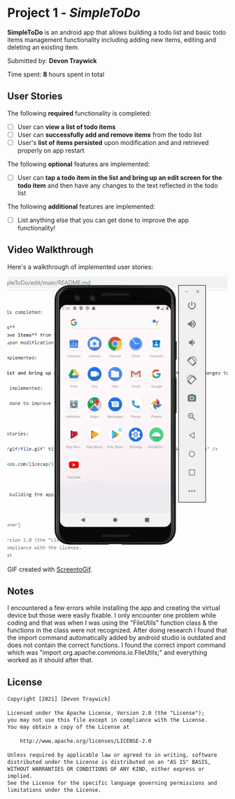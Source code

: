 # Project 1 - *SimpleToDo*

**SimpleToDo** is an android app that allows building a todo list and basic todo items management functionality including adding new items, editing and deleting an existing item.

Submitted by: **Devon Traywick**

Time spent: **8** hours spent in total

## User Stories

The following **required** functionality is completed:

* [ ] User can **view a list of todo items**
* [ ] User can **successfully add and remove items** from the todo list
* [ ] User's **list of items persisted** upon modification and and retrieved properly on app restart

The following **optional** features are implemented:

* [ ] User can **tap a todo item in the list and bring up an edit screen for the todo item** and then have any changes to the text reflected in the todo list

The following **additional** features are implemented:

* [ ] List anything else that you can get done to improve the app functionality!

## Video Walkthrough

Here's a walkthrough of implemented user stories:

<img src='https://github.com/Devon-T29/CodePath-SimpleToDo/blob/main/SimpleToDo.GIF.gif' title='Video Walkthrough' width='' alt='Video Walkthrough' />

GIF created with [ScreentoGif](http://screentogif.com/).

## Notes

I encountered a few errors while installing the app and creating the virtual device but those were easily fixable. I only encounter one problem while coding and that was when I was using the "FileUtils" function class & the functions in the class were not recognized. After doing research I found that the import command automatically added by android studio is outdated and does not contain the correct functions. I found the correct import command which was "import org.apache.commons.io.FileUtils;" and everything worked as it should after that.

## License

    Copyright [2021] [Devon Traywick]

    Licensed under the Apache License, Version 2.0 (the "License");
    you may not use this file except in compliance with the License.
    You may obtain a copy of the License at

        http://www.apache.org/licenses/LICENSE-2.0

    Unless required by applicable law or agreed to in writing, software
    distributed under the License is distributed on an "AS IS" BASIS,
    WITHOUT WARRANTIES OR CONDITIONS OF ANY KIND, either express or implied.
    See the License for the specific language governing permissions and
    limitations under the License.
